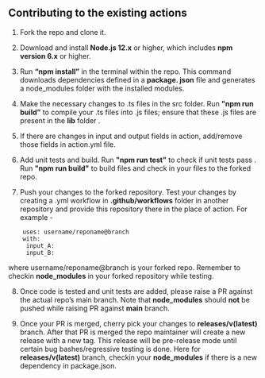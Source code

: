 ## Contributing to the existing actions

1. Fork the repo and clone it.

2. Download and install __Node.js 12.x__ or higher, which includes __npm version 6.x__ or higher.

3. Run __“npm install”__ in the terminal within the repo. This command downloads dependencies defined in a __package. json__ file and generates a node_modules folder with the installed modules.

4. Make the necessary changes to .ts files in the src folder. Run __"npm run build”__ to compile your .ts files into .js files; ensure that these .js files are present in the __lib__ folder .

5. If there are changes in input and output fields in action, add/remove those fields in action.yml file.

6. Add unit tests and build. Run __"npm run test"__ to check if unit tests pass . Run __"npm run build"__ to build files and check in your files to the forked repo.

7.  Push your changes to the forked repository. Test your changes by creating a .yml workflow in __.github/workflows__ folder in another repository and provide this repository there in the place of action. For example - 
```
    uses: username/reponame@branch
    with:
     input_A: 
     input_B: 
```
where username/reponame@branch is your forked repo. Remember to checkin __node_modules__ in your forked repository while testing.

8. Once code is tested and unit tests are added, please raise a PR against the actual repo’s main branch. Note that __node_modules__ should __not__ be pushed while raising PR against __main__ branch.

9. Once your PR is merged, cherry pick your changes to __releases/v(latest)__ branch. After that PR is merged the repo maintainer will create a new release with a new tag. This release will be pre-release mode until certain bug bashes/regressive testing is done. Here for __releases/v(latest)__ branch, checkin your __node_modules__ if there is a new dependency in package.json.


